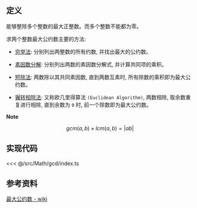 ## 定义

能够整除多个整数的最大正整数。而多个整数不能都为零。

求两个整数最大公约数主要的方法: 

- [穷举法](https://zh.wikipedia.org/wiki/%E7%AA%AE%E8%88%89%E6%B3%95): 分别列出两整数的所有约数, 并找出最大的公约数。

- [素因数分解](https://zh.wikipedia.org/wiki/%E8%B3%AA%E5%9B%A0%E6%95%B8%E5%88%86%E8%A7%A3): 分别列出两数的素因数分解式, 并计算共同项的乘积。

- [短除法](https://zh.wikipedia.org/wiki/%E7%9F%AD%E9%99%A4%E6%B3%95): 两数除以其共同素因数, 直到两数互素时, 所有除数的乘积即为最大公约数。

- [辗转相除法](https://zh.wikipedia.org/wiki/%E8%BC%BE%E8%BD%89%E7%9B%B8%E9%99%A4%E6%B3%95): 又称欧几里得算法 `(Euclidean Algorithm)`, 两数相除, 取余数重复进行相除, 直到余数为 `0` 时, 前一个除数即为最大公约数。

**Note**

$$ gcm(a, b) \times lcm(a, b) = |ab| $$

## 实现代码

<<< @/src/Math/gcd/index.ts

## 参考资料

[最大公约数 - wiki](https://zh.wikipedia.org/zh-cn/%E6%9C%80%E5%A4%A7%E5%85%AC%E5%9B%A0%E6%95%B8)
